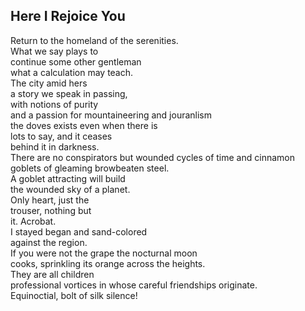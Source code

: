Here I Rejoice You
------------------
Return to the homeland of the serenities.  
What we say plays to  
continue some other gentleman  
what a calculation may teach.  
The city amid hers  
a story we speak in passing,  
with notions of purity  
and a passion for mountaineering and jouranlism  
the doves exists even when there is  
lots to say, and it ceases  
behind it in darkness.  
There are no conspirators but wounded cycles of time and cinnamon  
goblets of gleaming browbeaten steel.  
A goblet attracting will build  
the wounded sky of a planet.  
Only heart, just the  
trouser, nothing but  
it. Acrobat.  
I stayed began and sand-colored  
against the region.  
If you were not the grape the nocturnal moon  
cooks, sprinkling its orange across the heights.  
They are all children  
professional vortices in whose careful friendships originate.  
Equinoctial, bolt of silk silence!  
